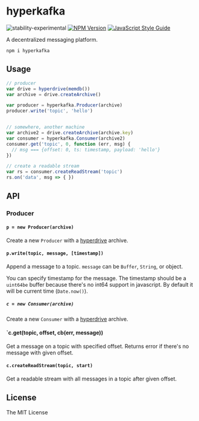 # hyperkafka

![stability-experimental](https://img.shields.io/badge/stability-experimental-orange.svg?style=flat-square)
[![NPM Version](https://img.shields.io/npm/v/hyperkafka.svg?style=flat-square)](https://www.npmjs.com/package/hyperkafka)
[![JavaScript Style Guide](https://img.shields.io/badge/code%20style-standard-brightgreen.svg?style=flat-square)](http://standardjs.com/)

A decentralized messaging platform.

`npm i hyperkafka`

## Usage

```js
// producer
var drive = hyperdrive(memdb())
var archive = drive.createArchive()

var producer = hyperkafka.Producer(archive)
producer.write('topic', 'hello')


// somewhere, another machine
var archive2 = drive.createArchive(archive.key)
var consumer = hyperkafka.Consumer(archive2)
consumer.get('topic', 0, function (err, msg) {
  // msg === {offset: 0, ts: timestamp, payload: 'hello'}
})

// create a readable stream
var rs = consumer.createReadStream('topic')
rs.on('data', msg => { })
```

## API

### Producer

#### `p = new Producer(archive)`

Create a new `Producer` with a [hyperdrive](https://github.com/mafintosh/hyperdrive) archive.

#### `p.write(topic, message, [timestamp])`

Append a message to a topic. `message` can be `Buffer`, `String`, or object.

You can specify timestamp for the message. The timestamp should be a `uint64be` buffer because there's no int64 support in javascript. By default it will be current time (`Date.now()`).

##### `c = new Consumer(archive)`

Create a new `Consumer` with a [hyperdrive](https://github.com/mafintosh/hyperdrive) archive.

#### `c.get(topic, offset, cb(err, message))

Get a message on a topic with specified offset. Returns error if there's no message with given offset.

#### `c.createReadStream(topic, start)`

Get a readable stream with all messages in a topic after given offset.


## License

The MIT License
